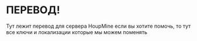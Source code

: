 # ПЕРЕВОД!
Тут лежит перевод для сервера HoupMine если вы хотите помочь, то тут все ключи и локализации которые мы можем поменять
